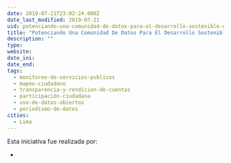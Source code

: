 ```yaml
---
date: 2019-07-21T23:02:24.000Z
date_last_modified: 2019-07-21
uid: potenciando-una-comunidad-de-datos-para-el-desarrollo-sostenible-en-peru
title: "Potenciando Una Comunidad De Datos Para El Desarrollo Sostenible En Perú"
description: ""
type: 
website: 
date_ini: 
date_end: 
tags:
  - monitoreo-de-servicios-publicos
  - mapeo-ciudadano
  - transparencia-y-rendicion-de-cuentas
  - participación-ciudadana
  - uso-de-datos-abiertos
  - periodismo-de-datos
cities: 
  - Lima
---
```


Esta iniciativa fue realizada por:

- [](/i/ciudadanos-al-dia.html)
